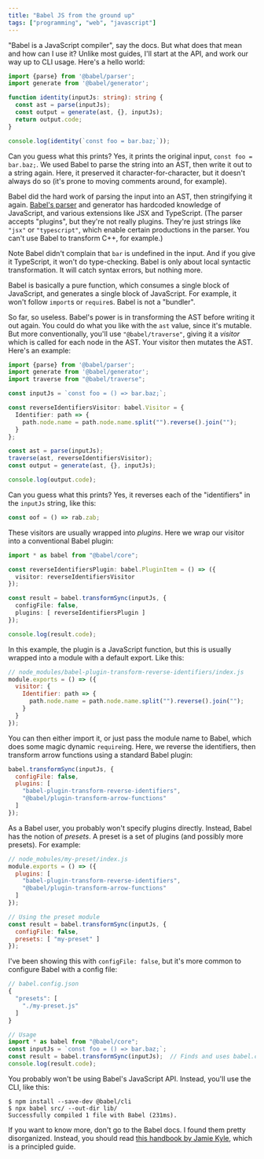 ```yaml
---
title: "Babel JS from the ground up"
tags: ["programming", "web", "javascript"]
---
```


"Babel is a JavaScript compiler", say the docs.
But what does that mean and how can I use it?
Unlike most guides, I'll start at the API, and work our way up to CLI usage.
Here's a hello world:

```ts
import {parse} from '@babel/parser';
import generate from '@babel/generator';

function identity(inputJs: string): string {
  const ast = parse(inputJs);
  const output = generate(ast, {}, inputJs);
  return output.code;
}

console.log(identity(`const foo = bar.baz;`));
```

Can you guess what this prints?
Yes, it prints the original input, `const foo = bar.baz;`.
We used Babel to parse the string into an AST,
then write it out to a string again.
Here, it preserved it character-for-character,
but it doesn't always do so
(it's prone to moving comments around, for example).

Babel did the hard work of parsing the input into an AST, then stringifying it again.
[Babel's parser](https://babeljs.io/docs/en/next/babel-parser.html) and generator 
has hardcoded knowledge of JavaScript,
and various extensions like JSX and TypeScript.
(The parser accepts "plugins", but they're not really plugins.
They're just strings like `"jsx"` or `"typescript"`,
which enable certain productions in the parser.
You can't use Babel to transform C++, for example.)

Note Babel didn't complain that `bar` is undefined in the input.
And if you give it TypeScript, it won't do type-checking.
Babel is only about local syntactic transformation.
It will catch syntax errors, but nothing more.

Babel is basically a pure function,
which consumes a single block of JavaScript,
and generates a single block of JavaScript.
For example, it won't follow `import`s or `require`s.
Babel is not a "bundler".

So far, so useless.
Babel's power is in transforming the AST before writing it out again.
You could do what you like with the `ast` value, since it's mutable.
But more conventionally, 
you'll use `"@babel/traverse"`,
giving it a _visitor_ which is called for each node in the AST.
Your visitor then mutates the AST.
Here's an example:

```ts
import {parse} from '@babel/parser';
import generate from '@babel/generator';
import traverse from "@babel/traverse";

const inputJs = `const foo = () => bar.baz;`;

const reverseIdentifiersVisitor: babel.Visitor = {
  Identifier: path => {
    path.node.name = path.node.name.split("").reverse().join("");
  }
};

const ast = parse(inputJs);
traverse(ast, reverseIdentifiersVisitor);
const output = generate(ast, {}, inputJs);

console.log(output.code);
```

Can you guess what this prints?
Yes, it reverses each of the "identifiers" in the `inputJs` string,
like this:

```js
const oof = () => rab.zab;
```

These visitors are usually wrapped into _plugins_.
Here we wrap our visitor into a conventional Babel plugin:

```ts
import * as babel from "@babel/core";

const reverseIdentifiersPlugin: babel.PluginItem = () => ({
  visitor: reverseIdentifiersVisitor
});

const result = babel.transformSync(inputJs, {
  configFile: false,
  plugins: [ reverseIdentifiersPlugin ]
});

console.log(result.code);
```

In this example, the plugin is a JavaScript function,
but this is usually wrapped into a module with a default export.
Like this:

```js
// node_modules/babel-plugin-transform-reverse-identifiers/index.js
module.exports = () => ({
  visitor: {
    Identifier: path => {
      path.node.name = path.node.name.split("").reverse().join("");
    }
  }
});
```

You can then either import it,
or just pass the module name to Babel,
which does some magic dynamic `require`ing.
Here, we reverse the identifiers, 
then transform arrow functions using a standard Babel plugin:

```js
babel.transformSync(inputJs, {
  configFile: false,
  plugins: [ 
    "babel-plugin-transform-reverse-identifiers",
    "@babel/plugin-transform-arrow-functions" 
  ]
});
```

As a Babel user,
you probably won't specify plugins directly.
Instead, Babel has the notion of _presets_.
A preset is a set of plugins (and possibly more presets).
For example:

```js
// node_mobules/my-preset/index.js
module.exports = () => ({
  plugins: [ 
    "babel-plugin-transform-reverse-identifiers",
    "@babel/plugin-transform-arrow-functions" 
  ]
});

// Using the preset module
const result = babel.transformSync(inputJs, {
  configFile: false,
  presets: [ "my-preset" ]
});
```

I've been showing this with `configFile: false`,
but it's more common to configure Babel with a config file:

```js
// babel.config.json
{
  "presets": [
    "./my-preset.js"
  ]
}

// Usage
import * as babel from "@babel/core";
const inputJs = `const foo = () => bar.baz;`;
const result = babel.transformSync(inputJs);  // Finds and uses babel.config.json
console.log(result.code);
```

You probably won't be using Babel's JavaScript API.
Instead, you'll use the CLI,
like this:

```shell
$ npm install --save-dev @babel/cli
$ npx babel src/ --out-dir lib/
Successfully compiled 1 file with Babel (231ms).
```

If you want to know more, don't go to the Babel docs.
I found them pretty disorganized.
Instead, you should read [this handbook by Jamie Kyle](https://github.com/jamiebuilds/babel-handbook/blob/master/translations/en/),
which is a principled guide.
